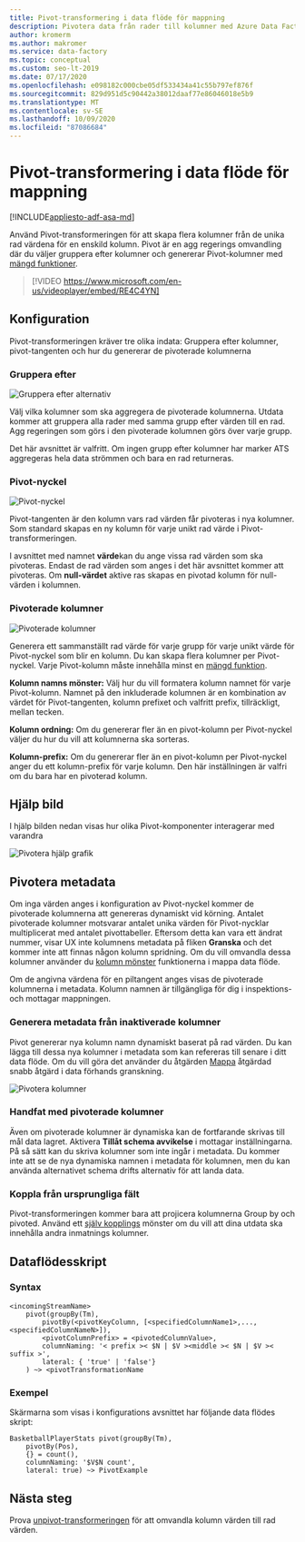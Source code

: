 ```yaml
---
title: Pivot-transformering i data flöde för mappning
description: Pivotera data från rader till kolumner med Azure Data Factory mappa data flödets Pivot-transformering
author: kromerm
ms.author: makromer
ms.service: data-factory
ms.topic: conceptual
ms.custom: seo-lt-2019
ms.date: 07/17/2020
ms.openlocfilehash: e098182c000cbe05df533434a41c55b797ef876f
ms.sourcegitcommit: 829d951d5c90442a38012daaf77e86046018e5b9
ms.translationtype: MT
ms.contentlocale: sv-SE
ms.lasthandoff: 10/09/2020
ms.locfileid: "87086684"
---
```

# <a name="pivot-transformation-in-mapping-data-flow"></a>Pivot-transformering i data flöde för mappning


[!INCLUDE[appliesto-adf-asa-md](includes/appliesto-adf-asa-md.md)]

Använd Pivot-transformeringen för att skapa flera kolumner från de unika rad värdena för en enskild kolumn. Pivot är en agg regerings omvandling där du väljer gruppera efter kolumner och genererar Pivot-kolumner med [mängd funktioner](data-flow-expression-functions.md#aggregate-functions).

> [!VIDEO https://www.microsoft.com/en-us/videoplayer/embed/RE4C4YN]

## <a name="configuration"></a>Konfiguration

Pivot-transformeringen kräver tre olika indata: Gruppera efter kolumner, pivot-tangenten och hur du genererar de pivoterade kolumnerna

### <a name="group-by"></a>Gruppera efter

![Gruppera efter alternativ](media/data-flow/pivot2.png "Gruppera efter alternativ")

Välj vilka kolumner som ska aggregera de pivoterade kolumnerna. Utdata kommer att gruppera alla rader med samma grupp efter värden till en rad. Agg regeringen som görs i den pivoterade kolumnen görs över varje grupp.

Det här avsnittet är valfritt. Om ingen grupp efter kolumner har marker ATS aggregeras hela data strömmen och bara en rad returneras.

### <a name="pivot-key"></a>Pivot-nyckel

![Pivot-nyckel](media/data-flow/pivot3.png "Pivot-nyckel")

Pivot-tangenten är den kolumn vars rad värden får pivoteras i nya kolumner. Som standard skapas en ny kolumn för varje unikt rad värde i Pivot-transformeringen.

I avsnittet med namnet **värde**kan du ange vissa rad värden som ska pivoteras. Endast de rad värden som anges i det här avsnittet kommer att pivoteras. Om **null-värdet** aktive ras skapas en pivotad kolumn för null-värden i kolumnen.

### <a name="pivoted-columns"></a>Pivoterade kolumner

![Pivoterade kolumner](media/data-flow/pivot4.png "Pivoterade kolumner")

Generera ett sammanställt rad värde för varje grupp för varje unikt värde för Pivot-nyckel som blir en kolumn. Du kan skapa flera kolumner per Pivot-nyckel. Varje Pivot-kolumn måste innehålla minst en [mängd funktion](data-flow-expression-functions.md#aggregate-functions).

**Kolumn namns mönster:** Välj hur du vill formatera kolumn namnet för varje Pivot-kolumn. Namnet på den inkluderade kolumnen är en kombination av värdet för Pivot-tangenten, kolumn prefixet och valfritt prefix, tillräckligt, mellan tecken. 

**Kolumn ordning:** Om du genererar fler än en pivot-kolumn per Pivot-nyckel väljer du hur du vill att kolumnerna ska sorteras. 

**Kolumn-prefix:** Om du genererar fler än en pivot-kolumn per Pivot-nyckel anger du ett kolumn-prefix för varje kolumn. Den här inställningen är valfri om du bara har en pivoterad kolumn.

## <a name="help-graphic"></a>Hjälp bild

I hjälp bilden nedan visas hur olika Pivot-komponenter interagerar med varandra

![Pivotera hjälp grafik](media/data-flow/pivot5.png "Hjälp bild för Pivot")

## <a name="pivot-metadata"></a>Pivotera metadata

Om inga värden anges i konfiguration av Pivot-nyckel kommer de pivoterade kolumnerna att genereras dynamiskt vid körning. Antalet pivoterade kolumner motsvarar antalet unika värden för Pivot-nycklar multiplicerat med antalet pivottabeller. Eftersom detta kan vara ett ändrat nummer, visar UX inte kolumnens metadata på fliken **Granska** och det kommer inte att finnas någon kolumn spridning. Om du vill omvandla dessa kolumner använder du [kolumn mönster](concepts-data-flow-column-pattern.md) funktionerna i mappa data flöde. 

Om de angivna värdena för en piltangent anges visas de pivoterade kolumnerna i metadata. Kolumn namnen är tillgängliga för dig i inspektions-och mottagar mappningen.

### <a name="generate-metadata-from-drifted-columns"></a>Generera metadata från inaktiverade kolumner

Pivot genererar nya kolumn namn dynamiskt baserat på rad värden. Du kan lägga till dessa nya kolumner i metadata som kan refereras till senare i ditt data flöde. Om du vill göra det använder du åtgärden [Mappa](concepts-data-flow-schema-drift.md#map-drifted-columns-quick-action) åtgärdad snabb åtgärd i data förhands granskning. 

![Pivotera kolumner](media/data-flow/newpivot1.png "Mappa uppstaplade Pivot-kolumner")

### <a name="sinking-pivoted-columns"></a>Handfat med pivoterade kolumner

Även om pivoterade kolumner är dynamiska kan de fortfarande skrivas till mål data lagret. Aktivera **Tillåt schema avvikelse** i mottagar inställningarna. På så sätt kan du skriva kolumner som inte ingår i metadata. Du kommer inte att se de nya dynamiska namnen i metadata för kolumnen, men du kan använda alternativet schema drifts alternativ för att landa data.

### <a name="rejoin-original-fields"></a>Koppla från ursprungliga fält

Pivot-transformeringen kommer bara att projicera kolumnerna Group by och pivoted. Använd ett [själv kopplings](data-flow-join.md#self-join) mönster om du vill att dina utdata ska innehålla andra inmatnings kolumner.

## <a name="data-flow-script"></a>Dataflödesskript

### <a name="syntax"></a>Syntax

```
<incomingStreamName>
    pivot(groupBy(Tm),
        pivotBy(<pivotKeyColumn, [<specifiedColumnName1>,...,<specifiedColumnNameN>]),
        <pivotColumnPrefix> = <pivotedColumnValue>,
        columnNaming: '< prefix >< $N | $V ><middle >< $N | $V >< suffix >',
        lateral: { 'true' | 'false'}
    ) ~> <pivotTransformationName
```
### <a name="example"></a>Exempel

Skärmarna som visas i konfigurations avsnittet har följande data flödes skript:

```
BasketballPlayerStats pivot(groupBy(Tm),
    pivotBy(Pos),
    {} = count(),
    columnNaming: '$V$N count',
    lateral: true) ~> PivotExample

```

## <a name="next-steps"></a>Nästa steg

Prova [unpivot-transformeringen](data-flow-unpivot.md) för att omvandla kolumn värden till rad värden. 
